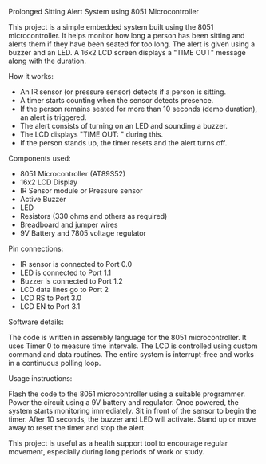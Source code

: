 Prolonged Sitting Alert System using 8051 Microcontroller

This project is a simple embedded system built using the 8051 microcontroller. It helps monitor how long a person has been sitting and alerts them if they have been seated for too long. The alert is given using a buzzer and an LED. A 16x2 LCD screen displays a "TIME OUT" message along with the duration.

How it works:

- An IR sensor (or pressure sensor) detects if a person is sitting.
- A timer starts counting when the sensor detects presence.
- If the person remains seated for more than 10 seconds (demo duration), an alert is triggered.
- The alert consists of turning on an LED and sounding a buzzer.
- The LCD displays "TIME OUT: <seconds>" during this.
- If the person stands up, the timer resets and the alert turns off.

Components used:

- 8051 Microcontroller (AT89S52)
- 16x2 LCD Display
- IR Sensor module or Pressure sensor
- Active Buzzer
- LED
- Resistors (330 ohms and others as required)
- Breadboard and jumper wires
- 9V Battery and 7805 voltage regulator

Pin connections:

- IR sensor is connected to Port 0.0
- LED is connected to Port 1.1
- Buzzer is connected to Port 1.2
- LCD data lines go to Port 2
- LCD RS to Port 3.0
- LCD EN to Port 3.1

Software details:

The code is written in assembly language for the 8051 microcontroller. It uses Timer 0 to measure time intervals. The LCD is controlled using custom command and data routines. The entire system is interrupt-free and works in a continuous polling loop.

Usage instructions:

Flash the code to the 8051 microcontroller using a suitable programmer. Power the circuit using a 9V battery and regulator. Once powered, the system starts monitoring immediately. Sit in front of the sensor to begin the timer. After 10 seconds, the buzzer and LED will activate. Stand up or move away to reset the timer and stop the alert.

This project is useful as a health support tool to encourage regular movement, especially during long periods of work or study.
